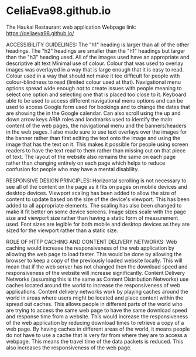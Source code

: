 # CeliaEva98.github.io
The Haukai Restaurant web application
Webpage link: https://celiaeva98.github.io/

ACCESSIBILITY GUIDELINES:
The "h1" heading is larger than all of the other headings. The "h2" headings are smaller than the "h1" headings but larger than the "h3" heading used. 
All of the images used have an appropriate and descriptive alt text
Minimal use of colour. Colour that was used to overlay images was overlayed in a way that is large enough that it is easy to read.
Colour used in a way that should not make it too difficult for people with colour-blindness to read (limited colour used at that).
Navigational menu options spread wide enough not to create issues with people meaning to select one option and selecting one that is placed too close to it.
Keyboard able to be used to access different navigational menu options and can be used to access Google form used for bookings and to change the dates that are showing the in the Google calendar. Can also scroll using the up and down arrow keys
ARIA roles and landmarks used to identify the main content of the web pages, the navigational menu and the banners/headers in the web pages.
I also made sure to use text overlays over the images for the banner rather than first editing the text onto the image and using the image that has the text on it. This makes it possible for people using screen readers to have the text read to them rather than missing out on that piece of text. 
The layout of the website also remains the same on each page rather than changing entirely on each page which helps to reduce confusion for people who may have a mental disability. 

RESPONSIVE DESIGN PRINCIPLES:
Horizontal scrolling is not necessary to see all of the content on the page as it fits on pages on mobile devices and desktop devices.
Viewport scaling has been added to allow the size of content to update based on the size of the device's viewport. This has been added to all appropriate elements. The scaling has also been changed to make it fit better on some device screens. 
Image sizes scale with the page size and viewport size rather than having a static form of measurement used. 
Font sizes are legible for both mobile and desktop devices as they are sized for the viewport rather than a static size. 

ROLE OF HTTP CACHING AND CONTENT DELIVERY NETWORKS:
Web caching would increase the responsiveness of the web application by allowing the web page to load faster. This would be done by allowing the browser to keep a copy of the previously loaded website locally. This will mean that if the web server has not changed then the download speed and responsiveness of the website will increase significantly. 
Content Delivery Networks (assuming this is the same as Content Distribution Networks) use caches located around the world to increase the responsiveness of web applications. Content delivery networks work by playing caches around the world in areas where users might be located and place content within the spread out caches. This allows people in different parts of the world who are trying to access the same web page to have the same download speed and response time from a website. This would increase the responsiveness of the web application by reducing download times to retrieve a copy of a web page. By having caches in different areas of the world, it means people do not have to use a cache that is very far from where they are to access a webpage. This means the travel time of the data packets is reduced. This also increases the responsiveness of the web page. 
